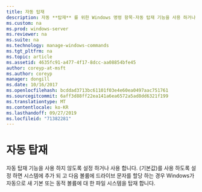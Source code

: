 ```yaml
---
title: 자동 탑재
description: 자동 **탑재** 를 위한 Windows 명령 항목-자동 탑재 기능을 사용 하거나 사용 하지 않도록 설정 합니다.
ms.custom: na
ms.prod: windows-server
ms.reviewer: na
ms.suite: na
ms.technology: manage-windows-commands
ms.tgt_pltfrm: na
ms.topic: article
ms.assetid: 4635fc91-a477-4f17-8dcc-aa08854bfe45
author: coreyp-at-msft
ms.author: coreyp
manager: dongill
ms.date: 10/16/2017
ms.openlocfilehash: bcddad3713bc61101f03e4e60ea0497aac751761
ms.sourcegitcommit: 6aff3d88ff22ea141a6ea6572a5ad8dd6321f199
ms.translationtype: MT
ms.contentlocale: ko-KR
ms.lasthandoff: 09/27/2019
ms.locfileid: "71382281"
---
```

# <a name="automount"></a>자동 탑재



자동 탑재 기능을 사용 하지 않도록 설정 하거나 사용 합니다. (기본값)를 사용 하도록 설정 하면 시스템에 추가 되 고 다음 볼륨에 드라이브 문자를 할당 하는 경우 Windows가 자동으로 새 기본 또는 동적 볼륨에 대 한 파일 시스템을 탑재 합니다.

